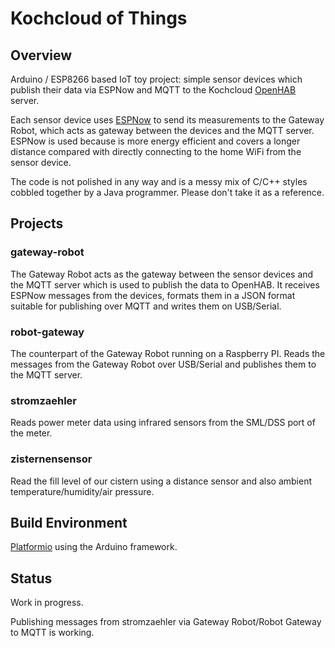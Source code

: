 # Kochcloud of Things

## Overview

Arduino / ESP8266 based IoT toy project: simple sensor devices which publish their data via ESPNow and MQTT to the Kochcloud [OpenHAB](https://www.openhab.org/) server.

Each sensor device uses [ESPNow](https://www.espressif.com/en/products/software/esp-now/overview) to send its measurements to the Gateway Robot, which acts as gateway between the devices and the MQTT server.
ESPNow is used because is more energy efficient and covers a longer distance compared with directly connecting to the home WiFi from the sensor device.

The code is not polished in any way and is a messy mix of C/C++ styles cobbled together by a Java programmer.
Please don't take it as a reference.

## Projects

### gateway-robot

The Gateway Robot acts as the gateway between the sensor devices and the MQTT server which is used to publish the data to OpenHAB.
It receives ESPNow messages from the devices, formats them in a JSON format suitable for publishing over MQTT and writes them on USB/Serial.

### robot-gateway

The counterpart of the Gateway Robot running on a Raspberry PI.
Reads the messages from the Gateway Robot over USB/Serial and publishes them to the MQTT server.

### stromzaehler

Reads power meter data using infrared sensors from the SML/DSS port of the meter.

### zisternensensor

Read the fill level of our cistern using a distance sensor and also ambient temperature/humidity/air pressure.

## Build Environment

[Platformio](https://platformio.org/) using the Arduino framework.

## Status

Work in progress.

Publishing messages from stromzaehler via Gateway Robot/Robot Gateway to MQTT is working.
